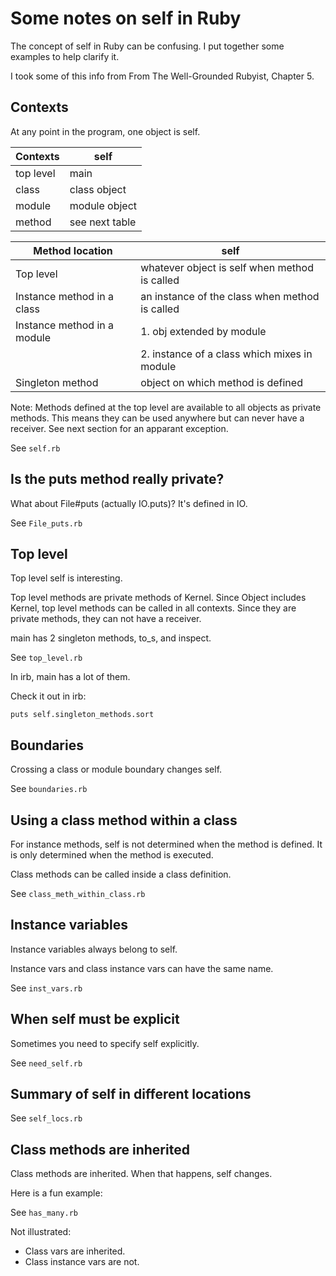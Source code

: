 # Some notes on self in Ruby

The concept of self in Ruby can be confusing.  I put together some examples
to help clarify it.

I took some of this info from
From The Well-Grounded Rubyist, Chapter 5.

## Contexts

At any point in the program, one object is self.

Contexts      | self
------------- | ----------------
top level     | main
class         | class object
module        | module object
method        | see next table

Method location             | self
--------------------------- | ----------------------------------------------
Top level                   | whatever object is self when method is called
Instance method in a class  | an instance of the class when method is called
Instance method in a module | 1. obj extended by module
                            | 2. instance of a class which mixes in module
Singleton method            | object on which method is defined

Note:  Methods defined at the top level are available to all objects as
private methods.  This means they can be used anywhere but can never have
a receiver.  See next section for an apparant exception.

See `self.rb`

## Is the puts method really private?

What about File#puts (actually IO.puts)?  It's defined in IO.

See `File_puts.rb`

## Top level

Top level self is interesting.

Top level methods are private methods of Kernel.  Since Object
includes Kernel, top level methods can be called in all contexts.
Since they are private methods, they can not have a receiver.

main has 2 singleton methods, to_s, and inspect.

See `top_level.rb`

In irb, main has a lot of them.

Check it out in irb:

    puts self.singleton_methods.sort

## Boundaries

Crossing a class or module boundary changes self.

See `boundaries.rb`

## Using a class method within a class

For instance methods, self is not determined when the method is defined.
It is only determined when the method is executed.

Class methods can be called inside a class definition.

See `class_meth_within_class.rb`

## Instance variables

Instance variables always belong to self.

Instance vars and class instance vars can have the same name.

See `inst_vars.rb`

## When self must be explicit

Sometimes you need to specify self explicitly.

See `need_self.rb`

## Summary of self in different locations

See `self_locs.rb`

## Class methods are inherited

Class methods are inherited.  When that happens, self changes.

Here is a fun example:

See `has_many.rb`

Not illustrated:
- Class vars are inherited.
- Class instance vars are not.

